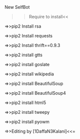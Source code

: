 New SelfBot

>>Require to install<<

=>>pip2 Install rsa

=>>pip2 Install requests

=>>pip2 Install thrift==0.9.3

=>>pip2 install gtts

=>>pip2 install goslate 

=>>pip2 install wikipedia 

=>>pip2 install BeautifulSoup

=>>pip2 install BeautifulSoup4

=>>pip2 install html5

=>>pip2 install tweepy

=>>pip2 install pyowm

=>>Editing by [1DaffaN3Kalani]<<=
